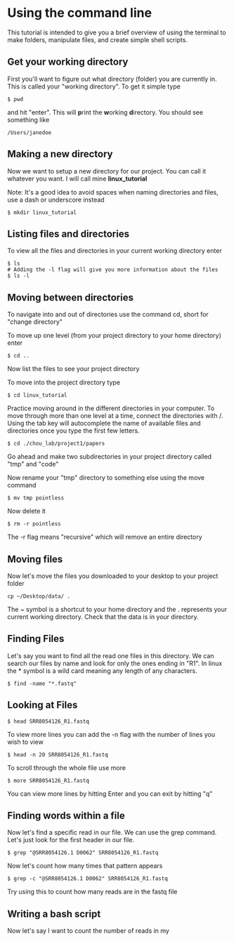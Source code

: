 Using the command line
======================

This tutorial is intended to give you a brief overview of using the terminal to make folders, manipulate files, and create simple shell scripts.

Get your working directory
---------------------

First you'll want to figure out what directory (folder) you are currently in. This is called your "working directory". To get it simple type

```
$ pwd
```
 and hit "enter". This will **p**rint the **w**orking **d**irectory. You should see something like

 ```
 /Users/janedoe
 ```
Making a new directory
---------------------

Now we want to setup a new directory for our project. You can call it whatever you want. I will call mine **linux_tutorial**

Note: It's a good idea to avoid spaces when naming directories and files, use a dash or underscore instead

```
$ mkdir linux_tutorial
```

Listing files and directories
---------------------
To view all the files and directories in your current working directory enter

```
$ ls
# Adding the -l flag will give you more information about the files
$ ls -l
```

Moving between directories
---------------------
To navigate into and out of directories use the command cd, short for "change directory"

To move up one level (from your project directory to your home directory) enter

```
$ cd ..
```
Now list the files to see your project directory

To move into the project directory type
```
$ cd linux_tutorial
```

Practice moving around in the different directories in your computer. To move through more than one level at a time, connect the directories with /. Using the tab key will autocomplete the name of available files and directories once you type the first few letters.

```
$ cd ./chou_lab/project1/papers
```
Go ahead and make two subdirectories in your project directory called "tmp" and "code"

Now rename your "tmp" directory to something else using the move command
```
$ mv tmp pointless
```

Now delete it
```
$ rm -r pointless
```
The -r flag means "recursive" which will remove an entire directory

Moving files
---------------------
Now let's move the files you downloaded to your desktop to your project folder

```
cp ~/Desktop/data/ .
```

The ~ symbol is a shortcut to your home directory and the . represents your current working directory. Check that the data is in your directory.

Finding Files
-------------

Let's say you want to find all the read one files in this directory. We can search our files by name and look for only the ones ending in "R1". In linux the * symbol is a wild card meaning any length of any characters.

```
$ find -name "*.fastq"
```

Looking at Files
-----------------

```
$ head SRR8054126_R1.fastq
```
To view more lines you can add the -n flag with the number of lines you wish to view
```
$ head -n 20 SRR8054126_R1.fastq
```
To scroll through the whole file use more
```
$ more SRR8054126_R1.fastq
```
You can view more lines by hitting Enter and you can exit by hitting "q"

Finding words within a file
---------------------------
Now let's find a specific read in our file. We can use the grep command.  Let's just look for the first header in our file.

```
$ grep "@SRR8054126.1 D0062" SRR8054126_R1.fastq
```
Now let's count how many times that pattern appears
```
$ grep -c "@SRR8054126.1 D0062" SRR8054126_R1.fastq
```
Try using this to count how many reads are in the fastq file

Writing a bash script
---------------------
Now let's say I want to count the number of reads in my
